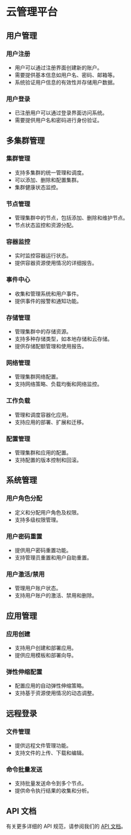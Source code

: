 # 云管理平台

## 用户管理

### 用户注册
- 用户可以通过注册界面创建新的账户。
- 需要提供基本信息如用户名、密码、邮箱等。
- 系统验证用户信息的有效性并存储用户数据。

### 用户登录
- 已注册用户可以通过登录界面访问系统。
- 需要提供用户名和密码进行身份验证。

## 多集群管理

### 集群管理
- 支持多集群的统一管理和调度。
- 可以添加、删除和配置集群。
- 集群健康状态监控。

### 节点管理
- 管理集群中的节点，包括添加、删除和维护节点。
- 节点状态监控和资源分配。

### 容器监控
- 实时监控容器运行状态。
- 提供容器资源使用情况的详细报告。

### 事件中心
- 收集和管理系统和用户事件。
- 提供事件的报警和通知功能。

### 存储管理
- 管理集群中的存储资源。
- 支持多种存储类型，如本地存储和云存储。
- 提供存储配额管理和使用报告。

### 网络管理
- 管理集群网络配置。
- 支持网络策略、负载均衡和网络监控。

### 工作负载
- 管理和调度容器化应用。
- 支持应用的部署、扩展和迁移。

### 配置管理
- 管理集群和应用的配置。
- 支持配置的版本控制和回滚。

## 系统管理

### 用户角色分配
- 定义和分配用户角色及权限。
- 支持多级权限管理。

### 用户密码重置
- 提供用户密码重置功能。
- 支持管理员重置和用户自助重置。

### 用户激活/禁用
- 管理用户账户状态。
- 支持用户账户的激活、禁用和删除。

## 应用管理

### 应用创建
- 支持用户创建和部署应用。
- 提供应用模板和部署向导。

### 弹性伸缩配置
- 配置应用的自动弹性伸缩策略。
- 支持基于资源使用情况的动态调整。

## 远程登录

### 文件管理
- 提供远程文件管理功能。
- 支持文件的上传、下载和编辑。

### 命令批量发送
- 支持批量发送命令到多个节点。
- 提供命令执行结果的收集和分析。

## API 文档

有关更多详细的 API 规范，请参阅我们的 [API 文档](https://gaochuang.github.io/cloudManagementSystem/doc/API/cloudManagementSystem.html)。
